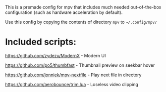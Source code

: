 This is a premade config for mpv that includes much needed out-of-the-box configuration (such as hardware acceleration by default).

Use this config by copying the contents of directory `mpv` to `~/.config/mpv/`

# Included scripts:

https://github.com/zydezu/ModernX       - Modern UI

https://github.com/po5/thumbfast        - Thumbnail preview on seekbar hover

https://github.com/jonniek/mpv-nextfile - Play next file in directory

https://github.com/aerobounce/trim.lua  - Loseless video clipping
